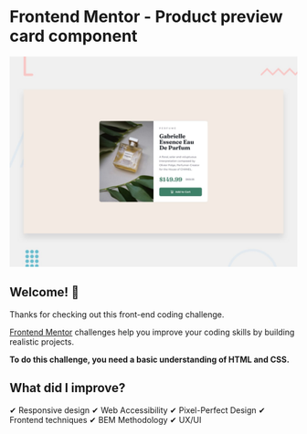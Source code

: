 # Frontend Mentor - Product preview card component

![Design preview for the Product preview card component coding challenge](./design/desktop-preview.jpg)

## Welcome! 👋

Thanks for checking out this front-end coding challenge.

[Frontend Mentor](https://www.frontendmentor.io) challenges help you improve your coding skills by building realistic projects.

**To do this challenge, you need a basic understanding of HTML and CSS.**

## What did I improve?

✔ Responsive design
✔ Web Accessibility
✔ Pixel-Perfect Design
✔ Frontend techniques
✔ BEM Methodology
✔ UX/UI

